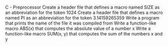 C - Preprocessor
Create a header file that defines a macro named SIZE as an abbreviation for the token 1024
Create a header file that defines a macro named PI as an abbreviation for the token 3.14159265359
Write a program that prints the name of the file it was compiled from
Write a function-like macro ABS(x) that computes the absolute value of a number x
Write a function-like macro SUM(x, y) that computes the sum of the numbers x and y
